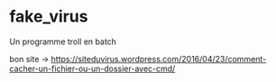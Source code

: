 # fake_virus
Un programme troll en batch

bon site -> https://siteduvirus.wordpress.com/2016/04/23/comment-cacher-un-fichier-ou-un-dossier-avec-cmd/

